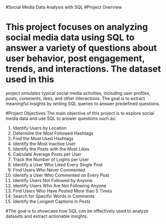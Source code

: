 #Social Media Data Analysis with SQL
#Project Overview
# This project focuses on analyzing social media data using SQL to answer a variety of questions about user behavior, post engagement, trends, and interactions. The dataset used in this 
  project simulates typical social media activities, including user profiles, posts, comments, likes, and other interactions. The goal is to extract meaningful insights by writing SQL 
  queries to answer predefined questions.

  #Project Objectives
   The main objective of this project is to explore social media data and use SQL to answer questions such as:

1.  Identify Users by Location
2.  Determine the Most Followed Hashtags
3.	Find the Most Used Hashtags
4.	Identify the Most Inactive User
5.	Identify the Posts with the Most Likes
6.	Calculate Average Posts per User
7.	Track the Number of Logins per User
8.	Identify a User Who Liked Every Single Post
9.	Find Users Who Never Commented
10.	Identify a User Who Commented on Every Post
11.	Identify Users Not Followed by Anyone
12.	Identify Users Who Are Not Following Anyone
13.	Find Users Who Have Posted More than 5 Times
15.	Search for Specific Words in Comments
16.	Identify the Longest Captions in Posts

#The goal is to showcase how SQL can be effectively used to analyze  datasets and extract actionable insights.
